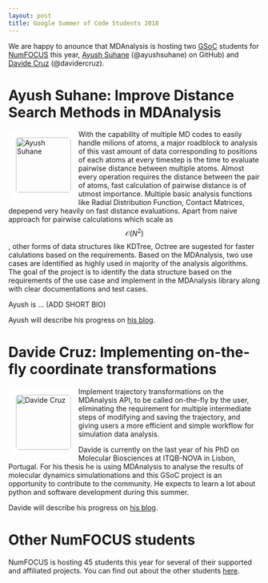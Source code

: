 ```yaml
---
layout: post
title: Google Summer of Code Students 2018
---
```


We are happy to anounce that MDAnalysis is hosting two [GSoC][gsoc]
students for [NumFOCUS][numfocus] this year, [Ayush
Suhane][ayush-gsoc] (@ayushsuhane) on GitHub) and [Davide
Cruz][davide-gsoc] (@davidercruz).

# Ayush Suhane: Improve Distance Search Methods in MDAnalysis

<img
src="https://avatars0.githubusercontent.com/u/34154224?s=400&v=4"
title="Ayush Suhane" alt="Ayush Suhane"
style="float: left; width: 110px; height: 110px; border-radius: 20px; border: 15px solid white" />

With the capability of multiple MD codes to easily handle milions of
atoms, a major roadblock to analysis of this vast amount of data
corresponding to positions of each atoms at every timestep is the time
to evaluate pairwise distance between multiple atoms. Almost every
operation requires the distance between the pair of atoms, fast
calculation of pairwise distance is of utmost importance. Multiple
basic analysis functions like Radial Distribution Function, Contact
Matrices, depepend very heavily on fast distance evaluations. Apart
from naive approach for pairwise calculations which scale as
$$\mathcal{O}(N^2)$$, other forms of data structures like KDTree,
Octree are sugested for faster calulations based on the
requirements. Based on the MDAnalysis, two use cases are identified as
highly used in majority of the analysis algorithms. The goal of the
project is to identify the data structure based on the requirements of
the use case and implement in the MDAnalysis library along with clear
documentations and test cases.

Ayush is ... (ADD SHORT BIO)

Ayush will describe his progress on [his blog][ayush-blog].

# Davide Cruz: Implementing on-the-fly coordinate transformations

<img
src="https://avatars0.githubusercontent.com/u/37750297?s=400&v=4"
title="Davide Cruz" alt="Davide Cruz"
style="float: left; width: 110px; height: 110px; border-radius: 20px; border: 15px solid white" />

Implement trajectory transformations on the MDAnalysis API, to be
called on-the-fly by the user, eliminating the requirement for
multiple intermediate steps of modifying and saving the trajectory,
and giving users a more efficient and simple workflow for simulation
data analysis.

Davide is currently on the last year of his PhD on Molecular Biosciences
at ITQB-NOVA in Lisbon, Portugal. For his thesis he is using MDAnalysis to
analyse the results of molecular dynamics simulationations and this GSoC
project is an opportunity to contribute to the community. He expects to
learn a lot about python and software development during this summer.

Davide will describe his progress on [his blog](https://davidercruz.github.io).


# Other NumFOCUS students

NumFOCUS is hosting 45 students this year for several of their supported and
affiliated projects. You can find out about the other
students
[here](https://github.com/numfocus/gsoc/blob/master/2018/accepted_student_blogs.md).

[gsoc]: https://summerofcode.withgoogle.com
[numfocus]: https://www.numfocus.org/
[ayush-gsoc]: https://summerofcode.withgoogle.com/projects/#5050592943144960
[ayush-blog]: XXX
[davide-gsoc]: https://summerofcode.withgoogle.com/projects/#5194121086500864
[davide-blog]: https://davidercruz.github.io
